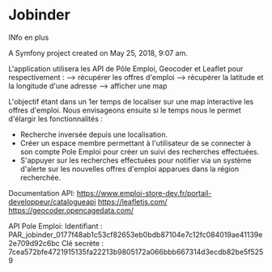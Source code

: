 Jobinder
========

INfo en plus

A Symfony project created on May 25, 2018, 9:07 am.

L'application utilisera les API de Pôle Emploi, Geocoder et Leaflet pour respectivement :
	--> récupérer les offres d'emploi
	--> récupérer la latitude et la longitude d'une adresse
	--> afficher une map

L'objectif étant dans un 1er temps de localiser sur une map interactive les offres d'emploi.
Nous envisageons ensuite si le temps nous le permet d'élargir les fonctionnalités :
- Recherche inversée depuis une localisation.
- Créer un espace membre permettant à l'utilisateur de se connecter à son compte Pole Emploi pour
créer un suivi des recherches effectuées.
- S'appuyer sur les recherches effectuées pour notifier via un système d'alerte sur les nouvelles offres
d'emploi apparues dans la région recherchée.



Documentation API:
https://www.emploi-store-dev.fr/portail-developpeur/catalogueapi
https://leafletjs.com/
https://geocoder.opencagedata.com/

API Pole Emploi:
Identifiant : PAR_jobinder_0177f48ab1c53cf82653eb0bdb87104e7c12fc084019ae41139e2e709d92c6bc
Clé secrète : 7cea572bfe4721915135fa22213b9805172a066bbb667314d3ecdb82be5f5259
